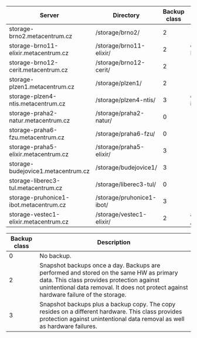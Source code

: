 | Server                                     | Directory                  | Backup<br/>class |  Note                |
|--------------------------------------------|----------------------------| -----------------|----------------------|
| storage-brno2.metacentrum.cz               | /storage/brno2/            | 2                |          |
| storage-brno11-elixir.metacentrum.cz       | /storage/brno11-elixir/    | 2                |  dedicated to ELIXIR-CZ    |
| storage-brno12-cerit.metacentrum.cz        | /storage/brno12-cerit/     | 2                |                                      |
| storage-plzen1.metacentrum.cz              | /storage/plzen1/           | 2                |             |
| storage-plzen4-ntis.metacentrum.cz         | /storage/plzen4-ntis/      | 3                |  dedicated to iti/kky groups  |
| storage-praha2-natur.metacentrum.cz        | /storage/praha2-natur/     | 0                |               |
| storage-praha6-fzu.metacentrum.cz          | /storage/praha6-fzu/       | 0                |               |
| storage-praha5-elixir.metacentrum.cz       | /storage/praha5-elixir/    | 3                |               | 
| storage-budejovice1.metacentrum.cz         | /storage/budejovice1/      | 3                |             |
| storage-liberec3-tul.metacentrum.cz        | /storage/liberec3-tul/     | 0                |             |
| storage-pruhonice1-ibot.metacentrum.cz     | /storage/pruhonice1-ibot/  | 3                |               |
| storage-vestec1-elixir.metacentrum.cz      | /storage/vestec1-elixir/   | 2                |  also /storage/praha1/           |

| Backup class | Description |
|--------------|-------------|
| 0            | No backup.  |
| 2            | Snapshot backups once a day. Backups are performed and stored on the same HW as primary data. This class provides protection against unintentional data removal. It does not protect against hardware failure of the storage. |
| 3            | Snapshot backups plus a backup copy. The copy resides on a different hardware. This class provides protection against unintentional data removal as well as hardware failures. |


